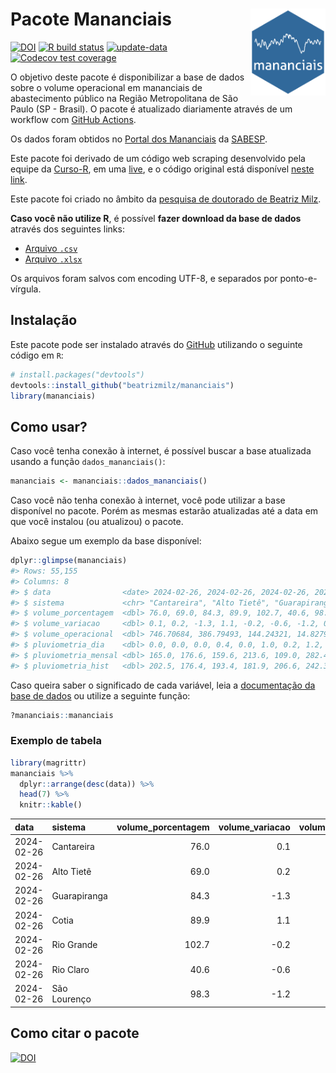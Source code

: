 
<!-- README.md is generated from README.Rmd. Please edit that file -->

# Pacote Mananciais <img src="man/figures/hexlogo.png" align="right" width = "120px"/>

<!-- badges: start -->

[![DOI](https://zenodo.org/badge/DOI/10.5281/zenodo.4733056.svg)](https://doi.org/10.5281/zenodo.4733056)
[![R build
status](https://github.com/beatrizmilz/mananciais/workflows/R-CMD-check/badge.svg)](https://github.com/beatrizmilz/mananciais/actions)
[![update-data](https://github.com/beatrizmilz/mananciais/actions/workflows/2-update_data.yaml/badge.svg)](https://github.com/beatrizmilz/mananciais/actions/workflows/2-update_data.yaml)
[![Codecov test
coverage](https://codecov.io/gh/beatrizmilz/mananciais/branch/master/graph/badge.svg)](https://codecov.io/gh/beatrizmilz/mananciais?branch=master)
<!-- badges: end -->

O objetivo deste pacote é disponibilizar a base de dados sobre o volume
operacional em mananciais de abastecimento público na Região
Metropolitana de São Paulo (SP - Brasil). O pacote é atualizado
diariamente através de um workflow com [GitHub
Actions](https://github.com/beatrizmilz/mananciais/actions).

Os dados foram obtidos no [Portal dos
Mananciais](http://mananciais.sabesp.com.br/Situacao) da
[SABESP](http://site.sabesp.com.br/site/Default.aspx).

Este pacote foi derivado de um código web scraping desenvolvido pela
equipe da [Curso-R](https://www.curso-r.com/), em uma
[live](https://youtu.be/jvZIxrMmOcQ), e o código original está
disponível [neste
link](https://github.com/curso-r/lives/blob/master/drafts/20200730_scraper_sabesp.R).

Este pacote foi criado no âmbito da [pesquisa de doutorado de Beatriz
Milz](https://beatrizmilz.github.io/tese/).

**Caso você não utilize R**, é possível **fazer download da base de
dados** através dos seguintes links:

- [Arquivo
  `.csv`](https://github.com/beatrizmilz/mananciais/raw/master/inst/extdata/mananciais.csv)
- [Arquivo
  `.xlsx`](https://github.com/beatrizmilz/mananciais/blob/master/inst/extdata/mananciais.xlsx?raw=true)

Os arquivos foram salvos com encoding UTF-8, e separados por
ponto-e-vírgula.

## Instalação

Este pacote pode ser instalado através do [GitHub](https://github.com/)
utilizando o seguinte código em `R`:

``` r
# install.packages("devtools")
devtools::install_github("beatrizmilz/mananciais")
library(mananciais)
```

## Como usar?

Caso você tenha conexão à internet, é possível buscar a base atualizada
usando a função `dados_mananciais()`:

``` r
mananciais <- mananciais::dados_mananciais() 
```

Caso você não tenha conexão à internet, você pode utilizar a base
disponível no pacote. Porém as mesmas estarão atualizadas até a data em
que você instalou (ou atualizou) o pacote.

Abaixo segue um exemplo da base disponível:

``` r
dplyr::glimpse(mananciais)
#> Rows: 55,155
#> Columns: 8
#> $ data                <date> 2024-02-26, 2024-02-26, 2024-02-26, 2024-02-26, 2…
#> $ sistema             <chr> "Cantareira", "Alto Tietê", "Guarapiranga", "Cotia…
#> $ volume_porcentagem  <dbl> 76.0, 69.0, 84.3, 89.9, 102.7, 40.6, 98.3, 75.9, 6…
#> $ volume_variacao     <dbl> 0.1, 0.2, -1.3, 1.1, -0.2, -0.6, -1.2, 0.3, 0.6, 0…
#> $ volume_operacional  <dbl> 746.70684, 386.79493, 144.24321, 14.82793, 115.260…
#> $ pluviometria_dia    <dbl> 0.0, 0.0, 0.0, 0.4, 0.0, 1.0, 0.2, 1.2, 14.2, 12.0…
#> $ pluviometria_mensal <dbl> 165.0, 176.6, 159.6, 213.6, 109.0, 282.4, 194.8, 1…
#> $ pluviometria_hist   <dbl> 202.5, 176.4, 193.4, 181.9, 206.6, 242.3, 230.5, 2…
```

Caso queira saber o significado de cada variável, leia a [documentação
da base de
dados](https://beatrizmilz.github.io/mananciais/reference/mananciais.html)
ou utilize a seguinte função:

``` r
?mananciais::mananciais
```

### Exemplo de tabela

``` r
library(magrittr)
mananciais %>% 
  dplyr::arrange(desc(data)) %>% 
  head(7) %>%
  knitr::kable()
```

| data       | sistema      | volume_porcentagem | volume_variacao | volume_operacional | pluviometria_dia | pluviometria_mensal | pluviometria_hist |
|:-----------|:-------------|-------------------:|----------------:|-------------------:|-----------------:|--------------------:|------------------:|
| 2024-02-26 | Cantareira   |               76.0 |             0.1 |          746.70684 |              0.0 |               165.0 |             202.5 |
| 2024-02-26 | Alto Tietê   |               69.0 |             0.2 |          386.79493 |              0.0 |               176.6 |             176.4 |
| 2024-02-26 | Guarapiranga |               84.3 |            -1.3 |          144.24321 |              0.0 |               159.6 |             193.4 |
| 2024-02-26 | Cotia        |               89.9 |             1.1 |           14.82793 |              0.4 |               213.6 |             181.9 |
| 2024-02-26 | Rio Grande   |              102.7 |            -0.2 |          115.26069 |              0.0 |               109.0 |             206.6 |
| 2024-02-26 | Rio Claro    |               40.6 |            -0.6 |            5.54516 |              1.0 |               282.4 |             242.3 |
| 2024-02-26 | São Lourenço |               98.3 |            -1.2 |           87.35310 |              0.2 |               194.8 |             230.5 |

## Como citar o pacote

[![DOI](https://zenodo.org/badge/DOI/10.5281/zenodo.4733056.svg)](https://doi.org/10.5281/zenodo.4733056)
